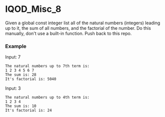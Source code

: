 # IQOD_Misc_8

Given a global const integer list all of the natural numbers (integers) leading up to it, the sum of all numbers, and the factorial of the number. Do this manually, don't use a built-in function. Push back to this repo.

### Example

Input: 7
```
The natural numbers up to 7th term is: 
1 2 3 4 5 6 7 
The sum is: 28
It's factorial is: 5040
```

Input: 3
```
The natural numbers up to 4th term is: 
1 2 3 4
The sum is: 10
It's factorial is: 24
```
